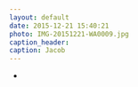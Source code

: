 ```yaml
---
layout: default
date: 2015-12-21 15:40:21
photo: IMG-20151221-WA0009.jpg
caption_header:  
caption: Jacob
---
```

-
